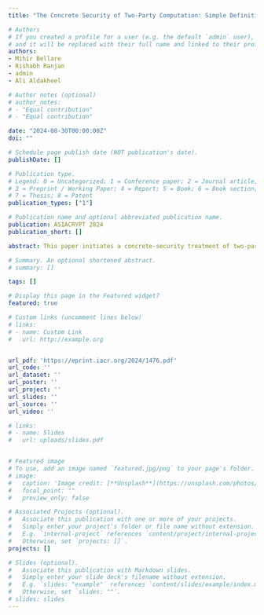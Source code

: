 ```yaml
---
title: "The Concrete Security of Two-Party Computation: Simple Definitions, and Tight Proofs for PSI and OPRFs"

# Authors
# If you created a profile for a user (e.g. the default `admin` user), write the username (folder name) here 
# and it will be replaced with their full name and linked to their profile.
authors:
- Mihir Bellare
- Rishabh Ranjan
- admin
- Ali Aldakheel

# Author notes (optional)
# author_notes:
# - "Equal contribution"
# - "Equal contribution"

date: "2024-08-30T00:00:00Z"
doi: ""

# Schedule page publish date (NOT publication's date).
publishDate: []

# Publication type.
# Legend: 0 = Uncategorized; 1 = Conference paper; 2 = Journal article;
# 3 = Preprint / Working Paper; 4 = Report; 5 = Book; 6 = Book section;
# 7 = Thesis; 8 = Patent
publication_types: ["1"]

# Publication name and optional abbreviated publication name.
publication: ASIACRYPT 2024
publication_short: []

abstract: This paper initiates a concrete-security treatment of two-party secure computation. The first step is to propose, as target, a simple, indistinguishability-based definition that we call InI. This could be considered a poor choice if it were weaker than standard simulation-based definitions, but it is not; we show that for functionalities satisfying a condition called invertibility, that we define and show is met by functionalities of practical interest like PSI and its variants, the two definitions are equivalent. Based on this, we move forward to study the concrete security of a canonical OPRF-based construction of PSI, giving a tight proof of InI security of the constructed PSI protocol based on the security of the OPRF. This leads us to the concrete security of OPRFs, where we show how different DH-style assumptions on the underlying group yield proofs of different degrees of tightness, including some that are tight, for the well-known and efficient 2H-DH OPRF, and thus for the corresponding DH PSI protocol. We then give a new PSI protocol, called salted-DH PSI, that is as efficient as DH-PSI, yet enjoys tighter proofs.

# Summary. An optional shortened abstract.
# summary: []

tags: []

# Display this page in the Featured widget?
featured: true

# Custom links (uncomment lines below)
# links:
# - name: Custom Link
#   url: http://example.org


url_pdf: 'https://eprint.iacr.org/2024/1476.pdf'
url_code: ''
url_dataset: ''
url_poster: ''
url_project: ''
url_slides: ''
url_source: ''
url_video: ''

# links:
# - name: Slides
#   url: uploads/slides.pdf


# Featured image
# To use, add an image named `featured.jpg/png` to your page's folder. 
# image:
#   caption: 'Image credit: [**Unsplash**](https://unsplash.com/photos/pLCdAaMFLTE)'
#   focal_point: ""
#   preview_only: false

# Associated Projects (optional).
#   Associate this publication with one or more of your projects.
#   Simply enter your project's folder or file name without extension.
#   E.g. `internal-project` references `content/project/internal-project/index.md`.
#   Otherwise, set `projects: []`.
projects: []

# Slides (optional).
#   Associate this publication with Markdown slides.
#   Simply enter your slide deck's filename without extension.
#   E.g. `slides: "example"` references `content/slides/example/index.md`.
#   Otherwise, set `slides: ""`.
# slides: slides
---
```

